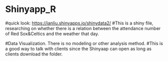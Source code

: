 # Shinyapp_R
#quick look: https://ianliu.shinyapps.io/shinydata2/
#This is a shiny file, researching on whether there is a relation between the attendance number of Red Sox&Celtics and the weather that day. 

#Data Visualization. There is no modeling or other analysis method.
#This is a good way to talk with clients since the Shinyaap can open as long as clients download the folder. 
